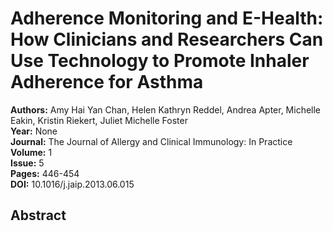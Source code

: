 # Adherence Monitoring and E-Health: How Clinicians and Researchers Can Use Technology to Promote Inhaler Adherence for Asthma

**Authors:** Amy Hai Yan Chan, Helen Kathryn Reddel, Andrea Apter, Michelle Eakin, Kristin Riekert, Juliet Michelle Foster  
**Year:** None  
**Journal:** The Journal of Allergy and Clinical Immunology: In Practice  
**Volume:** 1  
**Issue:** 5  
**Pages:** 446-454  
**DOI:** 10.1016/j.jaip.2013.06.015  

## Abstract


